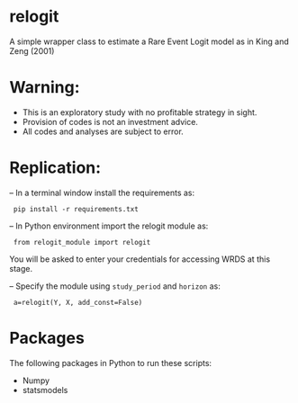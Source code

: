 # relogit
 A simple wrapper class to estimate a Rare Event Logit model as in King and Zeng (2001)

# Warning:
* This is an exploratory study with no profitable strategy in sight.
* Provision of codes is not an investment advice.
* All codes and analyses are subject to error.


# Replication:

– In a terminal window install the requirements as:

` pip install -r requirements.txt`

– In Python environment import the relogit module as:

` from relogit_module import relogit`

  You will be asked to enter your credentials for accessing WRDS at this stage.

– Specify the module using `study_period` and `horizon` as:

` a=relogit(Y, X, add_const=False)`



# Packages 
The following packages in Python to run these scripts:
- Numpy
- statsmodels
